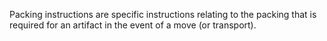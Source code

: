 Packing instructions are specific instructions relating to the packing that is required for an artifact in the event of a move (or transport).